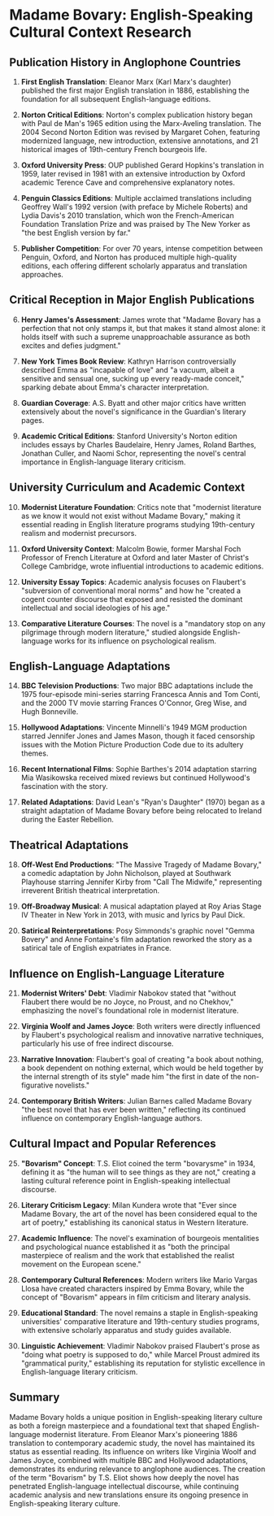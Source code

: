 # Madame Bovary: English-Speaking Cultural Context Research

## Publication History in Anglophone Countries

1. **First English Translation**: Eleanor Marx (Karl Marx's daughter) published the first major English translation in 1886, establishing the foundation for all subsequent English-language editions.

2. **Norton Critical Editions**: Norton's complex publication history began with Paul de Man's 1965 edition using the Marx-Aveling translation. The 2004 Second Norton Edition was revised by Margaret Cohen, featuring modernized language, new introduction, extensive annotations, and 21 historical images of 19th-century French bourgeois life.

3. **Oxford University Press**: OUP published Gerard Hopkins's translation in 1959, later revised in 1981 with an extensive introduction by Oxford academic Terence Cave and comprehensive explanatory notes.

4. **Penguin Classics Editions**: Multiple acclaimed translations including Geoffrey Wall's 1992 version (with preface by Michele Roberts) and Lydia Davis's 2010 translation, which won the French-American Foundation Translation Prize and was praised by The New Yorker as "the best English version by far."

5. **Publisher Competition**: For over 70 years, intense competition between Penguin, Oxford, and Norton has produced multiple high-quality editions, each offering different scholarly apparatus and translation approaches.

## Critical Reception in Major English Publications

6. **Henry James's Assessment**: James wrote that "Madame Bovary has a perfection that not only stamps it, but that makes it stand almost alone: it holds itself with such a supreme unapproachable assurance as both excites and defies judgment."

7. **New York Times Book Review**: Kathryn Harrison controversially described Emma as "incapable of love" and "a vacuum, albeit a sensitive and sensual one, sucking up every ready-made conceit," sparking debate about Emma's character interpretation.

8. **Guardian Coverage**: A.S. Byatt and other major critics have written extensively about the novel's significance in the Guardian's literary pages.

9. **Academic Critical Editions**: Stanford University's Norton edition includes essays by Charles Baudelaire, Henry James, Roland Barthes, Jonathan Culler, and Naomi Schor, representing the novel's central importance in English-language literary criticism.

## University Curriculum and Academic Context

10. **Modernist Literature Foundation**: Critics note that "modernist literature as we know it would not exist without Madame Bovary," making it essential reading in English literature programs studying 19th-century realism and modernist precursors.

11. **Oxford University Context**: Malcolm Bowie, former Marshal Foch Professor of French Literature at Oxford and later Master of Christ's College Cambridge, wrote influential introductions to academic editions.

12. **University Essay Topics**: Academic analysis focuses on Flaubert's "subversion of conventional moral norms" and how he "created a cogent counter discourse that exposed and resisted the dominant intellectual and social ideologies of his age."

13. **Comparative Literature Courses**: The novel is a "mandatory stop on any pilgrimage through modern literature," studied alongside English-language works for its influence on psychological realism.

## English-Language Adaptations

14. **BBC Television Productions**: Two major BBC adaptations include the 1975 four-episode mini-series starring Francesca Annis and Tom Conti, and the 2000 TV movie starring Frances O'Connor, Greg Wise, and Hugh Bonneville.

15. **Hollywood Adaptations**: Vincente Minnelli's 1949 MGM production starred Jennifer Jones and James Mason, though it faced censorship issues with the Motion Picture Production Code due to its adultery themes.

16. **Recent International Films**: Sophie Barthes's 2014 adaptation starring Mia Wasikowska received mixed reviews but continued Hollywood's fascination with the story.

17. **Related Adaptations**: David Lean's "Ryan's Daughter" (1970) began as a straight adaptation of Madame Bovary before being relocated to Ireland during the Easter Rebellion.

## Theatrical Adaptations

18. **Off-West End Productions**: "The Massive Tragedy of Madame Bovary," a comedic adaptation by John Nicholson, played at Southwark Playhouse starring Jennifer Kirby from "Call The Midwife," representing irreverent British theatrical interpretation.

19. **Off-Broadway Musical**: A musical adaptation played at Roy Arias Stage IV Theater in New York in 2013, with music and lyrics by Paul Dick.

20. **Satirical Reinterpretations**: Posy Simmonds's graphic novel "Gemma Bovery" and Anne Fontaine's film adaptation reworked the story as a satirical tale of English expatriates in France.

## Influence on English-Language Literature

21. **Modernist Writers' Debt**: Vladimir Nabokov stated that "without Flaubert there would be no Joyce, no Proust, and no Chekhov," emphasizing the novel's foundational role in modernist literature.

22. **Virginia Woolf and James Joyce**: Both writers were directly influenced by Flaubert's psychological realism and innovative narrative techniques, particularly his use of free indirect discourse.

23. **Narrative Innovation**: Flaubert's goal of creating "a book about nothing, a book dependent on nothing external, which would be held together by the internal strength of its style" made him "the first in date of the non-figurative novelists."

24. **Contemporary British Writers**: Julian Barnes called Madame Bovary "the best novel that has ever been written," reflecting its continued influence on contemporary English-language authors.

## Cultural Impact and Popular References

25. **"Bovarism" Concept**: T.S. Eliot coined the term "bovarysme" in 1934, defining it as "the human will to see things as they are not," creating a lasting cultural reference point in English-speaking intellectual discourse.

26. **Literary Criticism Legacy**: Milan Kundera wrote that "Ever since Madame Bovary, the art of the novel has been considered equal to the art of poetry," establishing its canonical status in Western literature.

27. **Academic Influence**: The novel's examination of bourgeois mentalities and psychological nuance established it as "both the principal masterpiece of realism and the work that established the realist movement on the European scene."

28. **Contemporary Cultural References**: Modern writers like Mario Vargas Llosa have created characters inspired by Emma Bovary, while the concept of "Bovarism" appears in film criticism and literary analysis.

29. **Educational Standard**: The novel remains a staple in English-speaking universities' comparative literature and 19th-century studies programs, with extensive scholarly apparatus and study guides available.

30. **Linguistic Achievement**: Vladimir Nabokov praised Flaubert's prose as "doing what poetry is supposed to do," while Marcel Proust admired its "grammatical purity," establishing its reputation for stylistic excellence in English-language literary criticism.

## Summary

Madame Bovary holds a unique position in English-speaking literary culture as both a foreign masterpiece and a foundational text that shaped English-language modernist literature. From Eleanor Marx's pioneering 1886 translation to contemporary academic study, the novel has maintained its status as essential reading. Its influence on writers like Virginia Woolf and James Joyce, combined with multiple BBC and Hollywood adaptations, demonstrates its enduring relevance to anglophone audiences. The creation of the term "Bovarism" by T.S. Eliot shows how deeply the novel has penetrated English-language intellectual discourse, while continuing academic analysis and new translations ensure its ongoing presence in English-speaking literary culture.